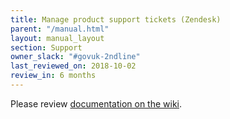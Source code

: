 ```yaml
---
title: Manage product support tickets (Zendesk)
parent: "/manual.html"
layout: manual_layout
section: Support
owner_slack: "#govuk-2ndline"
last_reviewed_on: 2018-10-02
review_in: 6 months
---
```


Please review [documentation on the wiki][wiki].

[wiki]: https://gov-uk.atlassian.net/wiki/spaces/GOVUK/pages/34209803/Managing+product+support+tickets+Zendesk

